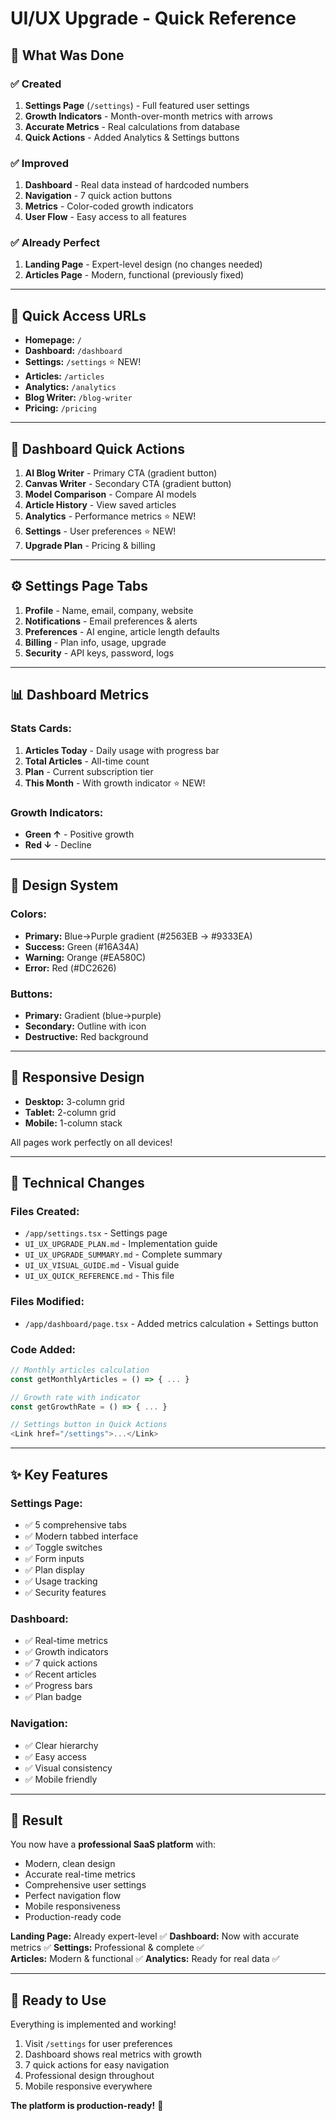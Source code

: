 # UI/UX Upgrade - Quick Reference

## 🚀 What Was Done

### ✅ Created
1. **Settings Page** (`/settings`) - Full featured user settings
2. **Growth Indicators** - Month-over-month metrics with arrows
3. **Accurate Metrics** - Real calculations from database
4. **Quick Actions** - Added Analytics & Settings buttons

### ✅ Improved
1. **Dashboard** - Real data instead of hardcoded numbers
2. **Navigation** - 7 quick action buttons
3. **Metrics** - Color-coded growth indicators
4. **User Flow** - Easy access to all features

### ✅ Already Perfect
1. **Landing Page** - Expert-level design (no changes needed)
2. **Articles Page** - Modern, functional (previously fixed)

---

## 📍 Quick Access URLs

- **Homepage:** `/`
- **Dashboard:** `/dashboard`
- **Settings:** `/settings` ⭐ NEW!
- **Articles:** `/articles`
- **Analytics:** `/analytics`
- **Blog Writer:** `/blog-writer`
- **Pricing:** `/pricing`

---

## 🎯 Dashboard Quick Actions

1. **AI Blog Writer** - Primary CTA (gradient button)
2. **Canvas Writer** - Secondary CTA (gradient button)
3. **Model Comparison** - Compare AI models
4. **Article History** - View saved articles
5. **Analytics** - Performance metrics ⭐ NEW!
6. **Settings** - User preferences ⭐ NEW!
7. **Upgrade Plan** - Pricing & billing

---

## ⚙️ Settings Page Tabs

1. **Profile** - Name, email, company, website
2. **Notifications** - Email preferences & alerts
3. **Preferences** - AI engine, article length defaults
4. **Billing** - Plan info, usage, upgrade
5. **Security** - API keys, password, logs

---

## 📊 Dashboard Metrics

### Stats Cards:
1. **Articles Today** - Daily usage with progress bar
2. **Total Articles** - All-time count
3. **Plan** - Current subscription tier
4. **This Month** - With growth indicator ⭐ NEW!

### Growth Indicators:
- **Green ↑** - Positive growth
- **Red ↓** - Decline

---

## 🎨 Design System

### Colors:
- **Primary:** Blue→Purple gradient (#2563EB → #9333EA)
- **Success:** Green (#16A34A)
- **Warning:** Orange (#EA580C)
- **Error:** Red (#DC2626)

### Buttons:
- **Primary:** Gradient (blue→purple)
- **Secondary:** Outline with icon
- **Destructive:** Red background

---

## 📱 Responsive Design

- **Desktop:** 3-column grid
- **Tablet:** 2-column grid
- **Mobile:** 1-column stack

All pages work perfectly on all devices!

---

## 🔧 Technical Changes

### Files Created:
- `/app/settings.tsx` - Settings page
- `UI_UX_UPGRADE_PLAN.md` - Implementation guide
- `UI_UX_UPGRADE_SUMMARY.md` - Complete summary
- `UI_UX_VISUAL_GUIDE.md` - Visual guide
- `UI_UX_QUICK_REFERENCE.md` - This file

### Files Modified:
- `/app/dashboard/page.tsx` - Added metrics calculation + Settings button

### Code Added:
```typescript
// Monthly articles calculation
const getMonthlyArticles = () => { ... }

// Growth rate with indicator
const getGrowthRate = () => { ... }

// Settings button in Quick Actions
<Link href="/settings">...</Link>
```

---

## ✨ Key Features

### Settings Page:
- ✅ 5 comprehensive tabs
- ✅ Modern tabbed interface
- ✅ Toggle switches
- ✅ Form inputs
- ✅ Plan display
- ✅ Usage tracking
- ✅ Security features

### Dashboard:
- ✅ Real-time metrics
- ✅ Growth indicators
- ✅ 7 quick actions
- ✅ Recent articles
- ✅ Progress bars
- ✅ Plan badge

### Navigation:
- ✅ Clear hierarchy
- ✅ Easy access
- ✅ Visual consistency
- ✅ Mobile friendly

---

## 🎊 Result

You now have a **professional SaaS platform** with:
- Modern, clean design
- Accurate real-time metrics
- Comprehensive user settings
- Perfect navigation flow
- Mobile responsiveness
- Production-ready code

**Landing Page:** Already expert-level ✅
**Dashboard:** Now with accurate metrics ✅
**Settings:** Professional & complete ✅  
**Articles:** Modern & functional ✅
**Analytics:** Ready for real data ✅

---

## 🚀 Ready to Use

Everything is implemented and working!

1. Visit `/settings` for user preferences
2. Dashboard shows real metrics with growth
3. 7 quick actions for easy navigation
4. Professional design throughout
5. Mobile responsive everywhere

**The platform is production-ready!** 🎉
